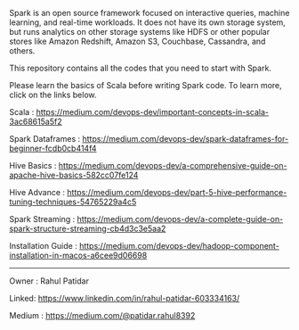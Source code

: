 Spark is an open source framework focused on interactive queries, machine learning, and real-time workloads. It does not have its own storage system, but runs analytics on other storage systems like HDFS or other popular stores like Amazon Redshift, Amazon S3, Couchbase, Cassandra, and others.

This repository contains all the codes that you need to start with Spark.

Please learn the basics of Scala before writing Spark code. To learn more, click on the links below.


Scala : https://medium.com/devops-dev/important-concepts-in-scala-3ac68615a5f2

Spark Dataframes : https://medium.com/devops-dev/spark-dataframes-for-beginner-fcdb0cb414f4

Hive Basics : https://medium.com/devops-dev/a-comprehensive-guide-on-apache-hive-basics-582cc07fe124

Hive Advance : https://medium.com/devops-dev/part-5-hive-performance-tuning-techniques-54765229a4c5

Spark Streaming : https://medium.com/devops-dev/a-complete-guide-on-spark-structure-streaming-cb4d3c3e5aa2

Installation Guide : https://medium.com/devops-dev/hadoop-component-installation-in-macos-a6cee9d06698





---------------------------------------------------------------------------------------------------------------
Owner : Rahul Patidar

Linked: https://www.linkedin.com/in/rahul-patidar-603334163/

Medium : https://medium.com/@patidar.rahul8392

